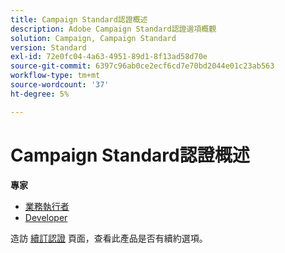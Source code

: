 ```yaml
---
title: Campaign Standard認證概述
description: Adobe Campaign Standard認證選項概觀
solution: Campaign, Campaign Standard
version: Standard
exl-id: 72e0fc04-4a63-4951-89d1-8f13ad58d70e
source-git-commit: 6397c96ab0ce2ecf6cd7e70bd2044e01c23ab563
workflow-type: tm+mt
source-wordcount: '37'
ht-degree: 5%

---
```


# Campaign Standard認證概述

**專家**

* [業務執行者](/help/certifications/acs/acs-e-business.md) <!--AD0-E307-->
* [Developer](/help/certifications/acs/acs-e-developer.md) <!--AD0-E306-->

造訪 [續訂認證](/help/certifications/renew.md) 頁面，查看此產品是否有續約選項。
